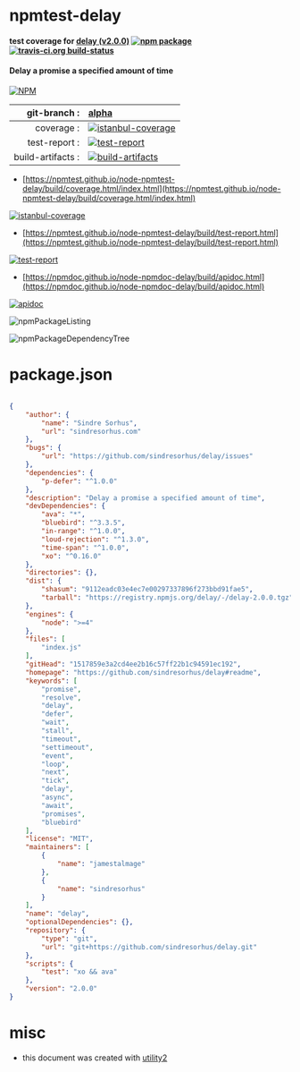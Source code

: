 # npmtest-delay

#### test coverage for  [delay (v2.0.0)](https://github.com/sindresorhus/delay#readme)  [![npm package](https://img.shields.io/npm/v/npmtest-delay.svg?style=flat-square)](https://www.npmjs.org/package/npmtest-delay) [![travis-ci.org build-status](https://api.travis-ci.org/npmtest/node-npmtest-delay.svg)](https://travis-ci.org/npmtest/node-npmtest-delay)

#### Delay a promise a specified amount of time

[![NPM](https://nodei.co/npm/delay.png?downloads=true&downloadRank=true&stars=true)](https://www.npmjs.com/package/delay)

| git-branch : | [alpha](https://github.com/npmtest/node-npmtest-delay/tree/alpha)|
|--:|:--|
| coverage : | [![istanbul-coverage](https://npmtest.github.io/node-npmtest-delay/build/coverage.badge.svg)](https://npmtest.github.io/node-npmtest-delay/build/coverage.html/index.html)|
| test-report : | [![test-report](https://npmtest.github.io/node-npmtest-delay/build/test-report.badge.svg)](https://npmtest.github.io/node-npmtest-delay/build/test-report.html)|
| build-artifacts : | [![build-artifacts](https://npmtest.github.io/node-npmtest-delay/glyphicons_144_folder_open.png)](https://github.com/npmtest/node-npmtest-delay/tree/gh-pages/build)|

- [https://npmtest.github.io/node-npmtest-delay/build/coverage.html/index.html](https://npmtest.github.io/node-npmtest-delay/build/coverage.html/index.html)

[![istanbul-coverage](https://npmtest.github.io/node-npmtest-delay/build/screenCapture.buildCi.browser.%252Ftmp%252Fbuild%252Fcoverage.lib.html.png)](https://npmtest.github.io/node-npmtest-delay/build/coverage.html/index.html)

- [https://npmtest.github.io/node-npmtest-delay/build/test-report.html](https://npmtest.github.io/node-npmtest-delay/build/test-report.html)

[![test-report](https://npmtest.github.io/node-npmtest-delay/build/screenCapture.buildCi.browser.%252Ftmp%252Fbuild%252Ftest-report.html.png)](https://npmtest.github.io/node-npmtest-delay/build/test-report.html)

- [https://npmdoc.github.io/node-npmdoc-delay/build/apidoc.html](https://npmdoc.github.io/node-npmdoc-delay/build/apidoc.html)

[![apidoc](https://npmdoc.github.io/node-npmdoc-delay/build/screenCapture.buildCi.browser.%252Ftmp%252Fbuild%252Fapidoc.html.png)](https://npmdoc.github.io/node-npmdoc-delay/build/apidoc.html)

![npmPackageListing](https://npmtest.github.io/node-npmtest-delay/build/screenCapture.npmPackageListing.svg)

![npmPackageDependencyTree](https://npmtest.github.io/node-npmtest-delay/build/screenCapture.npmPackageDependencyTree.svg)



# package.json

```json

{
    "author": {
        "name": "Sindre Sorhus",
        "url": "sindresorhus.com"
    },
    "bugs": {
        "url": "https://github.com/sindresorhus/delay/issues"
    },
    "dependencies": {
        "p-defer": "^1.0.0"
    },
    "description": "Delay a promise a specified amount of time",
    "devDependencies": {
        "ava": "*",
        "bluebird": "^3.3.5",
        "in-range": "^1.0.0",
        "loud-rejection": "^1.3.0",
        "time-span": "^1.0.0",
        "xo": "^0.16.0"
    },
    "directories": {},
    "dist": {
        "shasum": "9112eadc03e4ec7e00297337896f273bbd91fae5",
        "tarball": "https://registry.npmjs.org/delay/-/delay-2.0.0.tgz"
    },
    "engines": {
        "node": ">=4"
    },
    "files": [
        "index.js"
    ],
    "gitHead": "1517859e3a2cd4ee2b16c57ff22b1c94591ec192",
    "homepage": "https://github.com/sindresorhus/delay#readme",
    "keywords": [
        "promise",
        "resolve",
        "delay",
        "defer",
        "wait",
        "stall",
        "timeout",
        "settimeout",
        "event",
        "loop",
        "next",
        "tick",
        "delay",
        "async",
        "await",
        "promises",
        "bluebird"
    ],
    "license": "MIT",
    "maintainers": [
        {
            "name": "jamestalmage"
        },
        {
            "name": "sindresorhus"
        }
    ],
    "name": "delay",
    "optionalDependencies": {},
    "repository": {
        "type": "git",
        "url": "git+https://github.com/sindresorhus/delay.git"
    },
    "scripts": {
        "test": "xo && ava"
    },
    "version": "2.0.0"
}
```



# misc
- this document was created with [utility2](https://github.com/kaizhu256/node-utility2)
